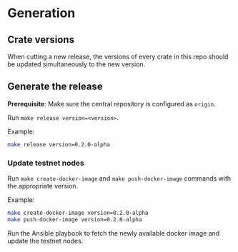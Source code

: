 # Generation

## Crate versions

When cutting a new release, the versions of every crate in this repo should be updated simultaneously to the new version.

## Generate the release

**Prerequisite**: Make sure the central repository is configured as `origin`.

Run `make release version=<version>`.

Example:

```sh
make release version=0.2.0-alpha
```

### Update testnet nodes
Run `make create-docker-image` and `make push-docker-image` commands with the appropriate version.

Example:

```sh
make create-docker-image version=0.2.0-alpha
make push-docker-image version=0.2.0-alpha
```

Run the Ansible playbook to fetch the newly available docker image and update the testnet nodes.

